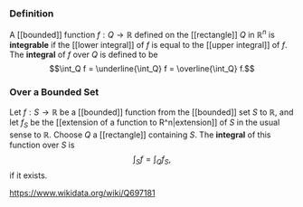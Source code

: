 ### Definition
A [[bounded]] function $f:Q\to\mathbb R$ defined on the [[rectangle]] $Q$ in $\mathbb R^n$ is **integrable** if the [[lower integral]] of $f$ is equal to the [[upper integral]] of $f$. The **integral** of $f$ over $Q$ is defined to be $$\int_Q f = \underline{\int_Q} f = \overline{\int_Q} f.$$

### Over a Bounded Set
Let $f: S\to \mathbb R$ be a [[bounded]] function from the [[bounded]] set $S$ to $\mathbb R$, and let $f_S$ be the [[extension of a function to R^n|extension]] of $S$ in the usual sense to $\mathbb R$. Choose $Q$ a [[rectangle]] containing $S$. The **integral** of this function over $S$ is $$\int_S f = \int_Q f_S,$$ if it exists.

https://www.wikidata.org/wiki/Q697181